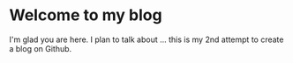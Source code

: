 # Welcome to my blog

I'm glad you are here. I plan to talk about ... this is my 2nd attempt to create a blog on Github. 
